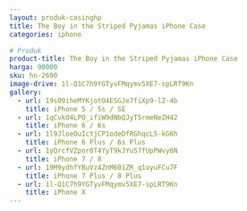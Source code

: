 ```yaml
---
layout: produk-casinghp
title: The Boy in the Striped Pyjamas iPhone Case
categories: iphone

# Produk
product-title: The Boy in the Striped Pyjamas iPhone Case
harga: 90000
sku: hn-2690
image-drive: 1l-Q1C7h9YGTyvFMqymv5XE7-spLRT9Kn
gallery:
  - url: 19s09iheMYKjotO4ESGJe7fiXp9-lZ-4b
    title: iPhone 5 / 5s / SE
  - url: 1qCvkO4LPO_ifiW9dNbQJyT5rmeNeZH42
    title: iPhone 6 / 6s
  - url: 1l9JloeOuIcYjCP1odeDfRGhqcL5-kG6h
    title: iPhone 6 Plus / 6s Plus
  - url: 1yQrcfVZpor0T4YyT9kJYuS7fUpPWvy6N
    title: iPhone 7 / 8
  - url: 19M9ydhfYBuVz4ZnM601ZR_q1oyuFCu7F
    title: iPhone 7 Plus / 8 Plus
  - url: 1l-Q1C7h9YGTyvFMqymv5XE7-spLRT9Kn
    title: iPhone X
---
```

